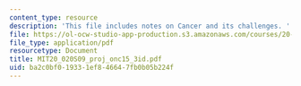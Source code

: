 ```yaml
---
content_type: resource
description: 'This file includes notes on Cancer and its challenges. '
file: https://ol-ocw-studio-app-production.s3.amazonaws.com/courses/20-020-introduction-to-biological-engineering-design-spring-2009/ba2c0bf019331ef846647fb0b05b224f_MIT20_020S09_proj_onc15_3id.pdf
file_type: application/pdf
resourcetype: Document
title: MIT20_020S09_proj_onc15_3id.pdf
uid: ba2c0bf0-1933-1ef8-4664-7fb0b05b224f
---
```

